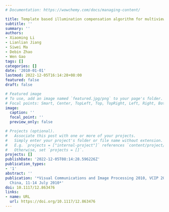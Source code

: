```yaml
---
# Documentation: https://wowchemy.com/docs/managing-content/

title: Template based illumination compensation algorithm for multiview video coding
subtitle: ''
summary: ''
authors:
- Xiaoming Li
- Lianlian Jiang
- Siwei Ma
- Debin Zhao
- Wen Gao
tags: []
categories: []
date: '2010-01-01'
lastmod: 2022-12-05T16:14:28+08:00
featured: false
draft: false

# Featured image
# To use, add an image named `featured.jpg/png` to your page's folder.
# Focal points: Smart, Center, TopLeft, Top, TopRight, Left, Right, BottomLeft, Bottom, BottomRight.
image:
  caption: ''
  focal_point: ''
  preview_only: false

# Projects (optional).
#   Associate this post with one or more of your projects.
#   Simply enter your project's folder or file name without extension.
#   E.g. `projects = ["internal-project"]` references `content/project/deep-learning/index.md`.
#   Otherwise, set `projects = []`.
projects: []
publishDate: '2022-12-05T08:14:28.596226Z'
publication_types:
- '1'
abstract: ''
publication: '*Visual Communications and Image Processing 2010, VCIP 2010, Huangshan,
  China, 11-14 July 2010*'
doi: 10.1117/12.863476
links:
- name: URL
  url: https://doi.org/10.1117/12.863476
---
```

